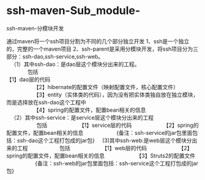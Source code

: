 # ssh-maven-Sub_module-
ssh-maven-分模块开发


通过maven将一个ssh项目分割为不同的几个部分独立开发
1、ssh是一个独立的，完整的一个maven项目
2、ssh-parent是采用分模块开发，将ssh项目分为三部分：ssh-dao,ssh-service,ssh-web。<br/>
    （1）其中ssh-dao：是dao层这个模块分出来的工程。<br/>
                     包括<br/>
                    【1】dao层的代码<br/>
                    【2】hibernate的配置文件（映射配置文件，核心配置文件）<br/>
                    【3】entity（实体类的代码），因为没有把实体类独自放在独立模块，而是选择放在ssh-dao这个工程中<br/>
                    【4】spring的配置文件，配置bean相关的信息<br/>
    （2）其中ssh-service：是service层这个模块分出来的工程<br/>
                     包括
                     【1】service层的代码
                     【2】spring的配置文件，配置bean相关的信息
                      {备注：ssh-service的jar包里面包括：ssh-dao这个工程打包成的jar包}
     (3)其中ssh-web:是web层这个模块分出来的工程
                     包括
                     【1】web层的代码
                     【2】spring的配置文件，配置bean相关的信息
                     【3】Struts2的配置文件
                      {备注：ssh-web的jar包里面包括：ssh-service这个工程打包成的jar包}
